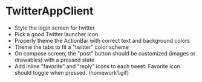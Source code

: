 TwitterAppClient
================

* Style the login screen for twitter
* Pick a good Twitter launcher icon
* Properly theme the ActionBar with correct text and background colors
* Theme the tabs to fit a "twitter" color scheme
* On compose screen, the "post" button should be customized (images or drawables) with a pressed state
* Add inline "favorite" and "reply" icons to each tweet. Favorite icon should toggle when pressed.
(homework1.gif)
